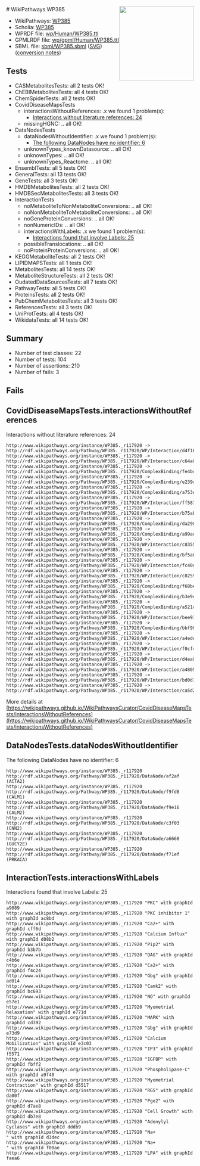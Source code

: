 <img style="float: right; width: 200px" src="../logo.png" />
# WikiPathways WP385

* WikiPathways: [WP385](https://identifiers.org/wikipathways:WP385)
* Scholia: [WP385](https://scholia.toolforge.org/wikipathways/WP385)
* WPRDF file: [wp/Human/WP385.ttl](../wp/Human/WP385.ttl)
* GPMLRDF file: [wp/gpml/Human/WP385.ttl](../wp/gpml/Human/WP385.ttl)
* SBML file: [sbml/WP385.sbml](../sbml/WP385.sbml) ([SVG](../sbml/WP385.svg)) ([conversion notes](../sbml/WP385.txt))

## Tests
* CASMetabolitesTests: all 2 tests OK!
* ChEBIMetabolitesTests: all 4 tests OK!
* ChemSpiderTests: all 2 tests OK!
* CovidDiseaseMapsTests
    * interactionsWithoutReferences: .x we found 1 problem(s):
        * [Interactions without literature references: 24](#9701cd04)
    * missingHGNC: .. all OK!
* DataNodesTests
    * dataNodesWithoutIdentifier: .x we found 1 problem(s):
        * [The following DataNodes have no identifier: 6](#d2d32fa5)
    * unknownTypes_knownDatasource: .. all OK!
    * unknownTypes: .. all OK!
    * unknownTypes_Reactome: .. all OK!
* EnsemblTests: all 5 tests OK!
* GeneralTests: all 13 tests OK!
* GeneTests: all 3 tests OK!
* HMDBMetabolitesTests: all 2 tests OK!
* HMDBSecMetabolitesTests: all 3 tests OK!
* InteractionTests
    * noMetaboliteToNonMetaboliteConversions: .. all OK!
    * noNonMetaboliteToMetaboliteConversions: .. all OK!
    * noGeneProteinConversions: .. all OK!
    * nonNumericIDs: .. all OK!
    * interactionsWithLabels: .x we found 1 problem(s):
        * [Interactions found that involve Labels: 25](#fe97a8dc)
    * possibleTranslocations: .. all OK!
    * noProteinProteinConversions: .. all OK!
* KEGGMetaboliteTests: all 2 tests OK!
* LIPIDMAPSTests: all 1 tests OK!
* MetabolitesTests: all 14 tests OK!
* MetaboliteStructureTests: all 2 tests OK!
* OudatedDataSourcesTests: all 7 tests OK!
* PathwayTests: all 5 tests OK!
* ProteinsTests: all 2 tests OK!
* PubChemMetabolitesTests: all 3 tests OK!
* ReferencesTests: all 3 tests OK!
* UniProtTests: all 4 tests OK!
* WikidataTests: all 14 tests OK!


## Summary

* Number of test classes: 22
* Number of tests: 104
* Number of assertions: 210
* Number of fails: 3

## Fails

<a name="9701cd04" />

## CovidDiseaseMapsTests.interactionsWithoutReferences

Interactions without literature references: 24
```
http://www.wikipathways.org/instance/WP385._r117920 -> http://rdf.wikipathways.org/Pathway/WP385._r117920/WP/Interaction/d4f16
http://www.wikipathways.org/instance/WP385._r117920 -> http://rdf.wikipathways.org/Pathway/WP385._r117920/WP/Interaction/c64a0
http://www.wikipathways.org/instance/WP385._r117920 -> http://rdf.wikipathways.org/Pathway/WP385._r117920/ComplexBinding/fe4bd
http://www.wikipathways.org/instance/WP385._r117920 -> http://rdf.wikipathways.org/Pathway/WP385._r117920/ComplexBinding/e239d
http://www.wikipathways.org/instance/WP385._r117920 -> http://rdf.wikipathways.org/Pathway/WP385._r117920/ComplexBinding/a753e
http://www.wikipathways.org/instance/WP385._r117920 -> http://rdf.wikipathways.org/Pathway/WP385._r117920/WP/Interaction/ff587
http://www.wikipathways.org/instance/WP385._r117920 -> http://rdf.wikipathways.org/Pathway/WP385._r117920/WP/Interaction/b75ab
http://www.wikipathways.org/instance/WP385._r117920 -> http://rdf.wikipathways.org/Pathway/WP385._r117920/ComplexBinding/da290
http://www.wikipathways.org/instance/WP385._r117920 -> http://rdf.wikipathways.org/Pathway/WP385._r117920/ComplexBinding/a99ad
http://www.wikipathways.org/instance/WP385._r117920 -> http://rdf.wikipathways.org/Pathway/WP385._r117920/WP/Interaction/c8355
http://www.wikipathways.org/instance/WP385._r117920 -> http://rdf.wikipathways.org/Pathway/WP385._r117920/ComplexBinding/bf5a0
http://www.wikipathways.org/instance/WP385._r117920 -> http://rdf.wikipathways.org/Pathway/WP385._r117920/WP/Interaction/fc40d
http://www.wikipathways.org/instance/WP385._r117920 -> http://rdf.wikipathways.org/Pathway/WP385._r117920/WP/Interaction/c8259
http://www.wikipathways.org/instance/WP385._r117920 -> http://rdf.wikipathways.org/Pathway/WP385._r117920/ComplexBinding/f68be
http://www.wikipathways.org/instance/WP385._r117920 -> http://rdf.wikipathways.org/Pathway/WP385._r117920/ComplexBinding/b3e9c
http://www.wikipathways.org/instance/WP385._r117920 -> http://rdf.wikipathways.org/Pathway/WP385._r117920/ComplexBinding/a521c
http://www.wikipathways.org/instance/WP385._r117920 -> http://rdf.wikipathways.org/Pathway/WP385._r117920/WP/Interaction/bee91
http://www.wikipathways.org/instance/WP385._r117920 -> http://rdf.wikipathways.org/Pathway/WP385._r117920/ComplexBinding/bbf90
http://www.wikipathways.org/instance/WP385._r117920 -> http://rdf.wikipathways.org/Pathway/WP385._r117920/WP/Interaction/a4ede
http://www.wikipathways.org/instance/WP385._r117920 -> http://rdf.wikipathways.org/Pathway/WP385._r117920/WP/Interaction/f0cf4
http://www.wikipathways.org/instance/WP385._r117920 -> http://rdf.wikipathways.org/Pathway/WP385._r117920/WP/Interaction/d4ea9
http://www.wikipathways.org/instance/WP385._r117920 -> http://rdf.wikipathways.org/Pathway/WP385._r117920/WP/Interaction/a4805
http://www.wikipathways.org/instance/WP385._r117920 -> http://rdf.wikipathways.org/Pathway/WP385._r117920/WP/Interaction/bd0d1
http://www.wikipathways.org/instance/WP385._r117920 -> http://rdf.wikipathways.org/Pathway/WP385._r117920/WP/Interaction/ca5d2
```

More details at [https://wikipathways.github.io/WikiPathwaysCurator/CovidDiseaseMapsTests/interactionsWithoutReferences](https://wikipathways.github.io/WikiPathwaysCurator/CovidDiseaseMapsTests/interactionsWithoutReferences)

<a name="d2d32fa5" />

## DataNodesTests.dataNodesWithoutIdentifier

The following DataNodes have no identifier: 6
```
http://www.wikipathways.org/instance/WP385._r117920 http://rdf.wikipathways.org/Pathway/WP385._r117920/DataNode/af2af (ACTA2)
http://www.wikipathways.org/instance/WP385._r117920 http://rdf.wikipathways.org/Pathway/WP385._r117920/DataNode/f9fd8 (CALM1)
http://www.wikipathways.org/instance/WP385._r117920 http://rdf.wikipathways.org/Pathway/WP385._r117920/DataNode/f9e16 (CALM2)
http://www.wikipathways.org/instance/WP385._r117920 http://rdf.wikipathways.org/Pathway/WP385._r117920/DataNode/c3f03 (CNN2)
http://www.wikipathways.org/instance/WP385._r117920 http://rdf.wikipathways.org/Pathway/WP385._r117920/DataNode/a6668 (GUCY2E)
http://www.wikipathways.org/instance/WP385._r117920 http://rdf.wikipathways.org/Pathway/WP385._r117920/DataNode/f71ef (PRKACA)
```

<a name="fe97a8dc" />

## InteractionTests.interactionsWithLabels

Interactions found that involve Labels: 25
```
http://www.wikipathways.org/instance/WP385._r117920 "PKC" with graphId a9089
http://www.wikipathways.org/instance/WP385._r117920 "PKC inhibitor 1" with graphId ac8bd
http://www.wikipathways.org/instance/WP385._r117920 "Ca2+" with graphId cff6d
http://www.wikipathways.org/instance/WP385._r117920 "Calcium Influx" with graphId d08b2
http://www.wikipathways.org/instance/WP385._r117920 "Pip2" with graphId b3b7b
http://www.wikipathways.org/instance/WP385._r117920 "DAG" with graphId c4b6e
http://www.wikipathways.org/instance/WP385._r117920 "Ca2+" with graphId f4c24
http://www.wikipathways.org/instance/WP385._r117920 "Gbg" with graphId ad014
http://www.wikipathways.org/instance/WP385._r117920 "Camk2" with graphId bc693
http://www.wikipathways.org/instance/WP385._r117920 "NO" with graphId e57e1
http://www.wikipathways.org/instance/WP385._r117920 "Myometrial Relaxation" with graphId e771d
http://www.wikipathways.org/instance/WP385._r117920 "MAPK" with graphId cd392
http://www.wikipathways.org/instance/WP385._r117920 "Gbg" with graphId e73d9
http://www.wikipathways.org/instance/WP385._r117920 "Calcium Mobilization" with graphId e3c03
http://www.wikipathways.org/instance/WP385._r117920 "IP3" with graphId f5571
http://www.wikipathways.org/instance/WP385._r117920 "IGFBP" with graphId fbff2
http://www.wikipathways.org/instance/WP385._r117920 "Phospholipase-C" with graphId a9f40
http://www.wikipathways.org/instance/WP385._r117920 "Myometrial Contraction" with graphId d5517
http://www.wikipathways.org/instance/WP385._r117920 "RGS" with graphId da00f
http://www.wikipathways.org/instance/WP385._r117920 "Pge2" with graphId d7ae8
http://www.wikipathways.org/instance/WP385._r117920 "Cell Growth" with graphId db7e8
http://www.wikipathways.org/instance/WP385._r117920 "Adenylyl Cyclases" with graphId dddb9
http://www.wikipathways.org/instance/WP385._r117920 "Na+
" with graphId d3dec
http://www.wikipathways.org/instance/WP385._r117920 "Na+
" with graphId f00ae
http://www.wikipathways.org/instance/WP385._r117920 "LPA" with graphId faea6
```

